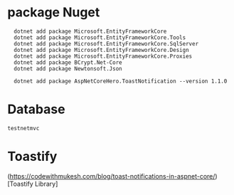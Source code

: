 # package Nuget

```
  dotnet add package Microsoft.EntityFrameworkCore
  dotnet add package Microsoft.EntityFrameworkCore.Tools
  dotnet add package Microsoft.EntityFrameworkCore.SqlServer
  dotnet add package Microsoft.EntityFrameworkCore.Design
  dotnet add package Microsoft.EntityFrameworkCore.Proxies
  dotnet add package BCrypt.Net-Core
  dotnet add package Newtonsoft.Json

  dotnet add package AspNetCoreHero.ToastNotification --version 1.1.0
```

# Database

`testnetmvc`

# Toastify

(https://codewithmukesh.com/blog/toast-notifications-in-aspnet-core/)[Toastify Library]
